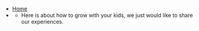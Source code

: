 <!-- navbar.md -->
* <i class="fa fa-home" aria-hidden="true"></i>[Home](https://hallhillock.github.io)
* <i class="fa fa-info" aria-hidden="true"></i>
  * Here is about how to grow with your kids, we just would like to share our experiences.